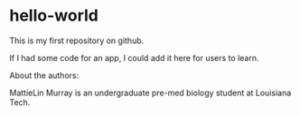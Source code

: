 # hello-world
This is my first repository on github.

If I had some code for an app, I could add it here for users to learn.

About the authors:

MattieLin Murray is an undergraduate pre-med biology student at Louisiana Tech.
